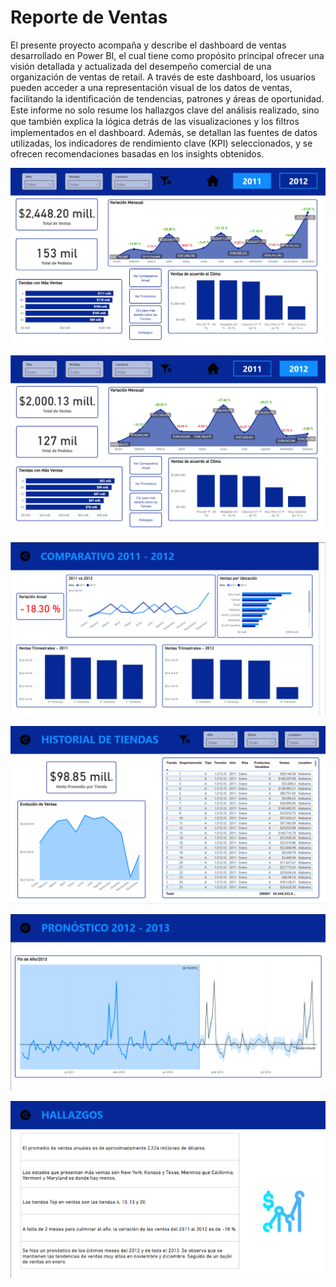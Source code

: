 # Reporte de Ventas
El presente proyecto acompaña y describe el dashboard de ventas desarrollado
en Power BI, el cual tiene como propósito principal ofrecer una visión detallada y
actualizada del desempeño comercial de una organización de ventas de retail. A
través de este dashboard, los usuarios pueden acceder a una representación visual
de los datos de ventas, facilitando la identiﬁcación de tendencias, patrones y áreas
de oportunidad. Este informe no solo resume los hallazgos clave del análisis
realizado, sino que también explica la lógica detrás de las visualizaciones y los
ﬁltros implementados en el dashboard. Además, se detallan las fuentes de datos
utilizadas, los indicadores de rendimiento clave (KPI) seleccionados, y se ofrecen
recomendaciones basadas en los insights obtenidos.

![alt text](<image1.png>)

![alt text](<image2.png>)

![alt text](<image3.png>)

![alt text](image4.png)

![alt text](image5.png)

![alt text](image6.png)